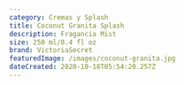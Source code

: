 ```yaml
---
category: Cremas y Splash
title: Coconut Granita Splash
description: Fragancia Mist
size: 250 ml/8.4 fl oz
brand: VictoriaSecret
featuredImage: /images/coconut-granita.jpg
dateCreated: 2020-10-18T05:54:20.257Z
---
```

